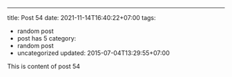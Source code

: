 ---
title: Post 54
date: 2021-11-14T16:40:22+07:00
tags:
  - random post
  - post has 5
category:
  - random post
  - uncategorized
updated: 2015-07-04T13:29:55+07:00

This is content of post 54